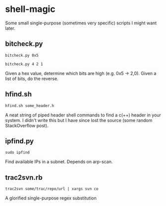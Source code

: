 # shell-magic
Some small single-purpose (sometimes very specific) scripts I might want later.

## bitcheck.py
`bitcheck.py 0x5`

`bitcheck.py 4 2 1`

Given a hex value, determine which bits are high (e.g. 0x5 -> 2,0). Given a list of bits, do the reverse.

## hfind.sh
`hfind.sh some_header.h`

A neat string of piped header shell commands to find a c(++) header in your system. I didn't write this but I have since lost the source (some random StackOverflow post).

## ipfind.py
`sudo ipfind`

Find available IPs in a subnet. Depends on arp-scan.

## trac2svn.rb
`trac2svn some/trac/repo/url | xargs svn co`

A glorified single-purpose regex substitution
